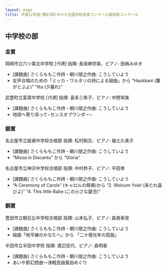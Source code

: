 ```yaml
---
layout: page
title: 平成12年度(第67回)ＮＨＫ全国学校音楽コンクール愛知県コンクール
---
```

中学校の部
----------

### 金賞

<span class="choir-name">岡崎市立六ツ美北中学校</span> *\[代表\]*
指揮: 長坂麻奈美、ピアノ: 田嶋みゆき
-   \[課題曲\] さくらももこ作詩・朝川朋之作曲: こうしていよう
-   女声合唱のための「ミッカ・ワルタリの詩による組曲」から “Haukkani (鷹がとぶよ)” “Ilta (夕暮れ)”

<span class="choir-name">武豊町立富貴中学校</span> *\[代表\]*
指揮: 喜多三希子、ピアノ: 中野栄美
-   \[課題曲\] さくらももこ作詩・朝川朋之作曲: こうしていよう
-   地球へ寄り添って−センスオブワンダー−

### 銀賞

<span class="choir-name">名古屋市立振甫中学校合唱部</span>
指揮: 松村剛志、ピアノ: 福士久美子
-   \[課題曲\] さくらももこ作詩・朝川朋之作曲: こうしていよう
-   “Missa in Discantu” から “Gloria”

<span class="choir-name">名古屋市立神沢中学校合唱部</span>
指揮: 中村恭子、ピアノ: 平田幸
-   \[課題曲\] さくらももこ作詩・朝川朋之作曲: こうしていよう
-   “A Ceremony of Carols” (キャロルの祭典)から “2. Wolcum Yole! (来たれ喜びよ)” “4. This little Babe (この小さな嬰児)”

### 銅賞

<span class="choir-name">豊田市立朝日丘中学校合唱部</span>
指揮: 山本弘子、ピアノ: 森嶌泰至
-   \[課題曲\] さくらももこ作詩・朝川朋之作曲: こうしていよう
-   組曲「地平線のかなたへ」から 「二十億光年の孤独」

<span class="choir-name">半田市立半田中学校</span>
指揮: 渡辺佳代、ピアノ: 森明香
-   \[課題曲\] さくらももこ作詩・朝川朋之作曲: こうしていよう
-   あいや節幻想曲〜津軽民謡風俗めぐり
